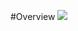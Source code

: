 #Overview
![](https://github.com/ProjectPterophyllum/Project_Pterophyllum/blob/main/OverviewForReadme.gif)
